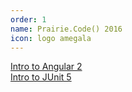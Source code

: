 ```yaml
---
order: 1
name: Prairie.Code() 2016
icon: logo amegala
---
```

[Intro to Angular 2](https://github.com/mike-plummer/prairiecode-2016/tree/master/angular2)  
[Intro to JUnit 5](https://github.com/mike-plummer/prairiecode-2016/tree/master/junit5)